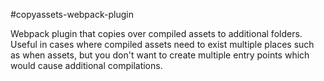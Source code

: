#copyassets-webpack-plugin

Webpack plugin that copies over compiled assets to additional folders. Useful in cases where compiled assets need to exist multiple places such as when assets, but you don't want to create multiple entry points which would cause additional compilations.
 
